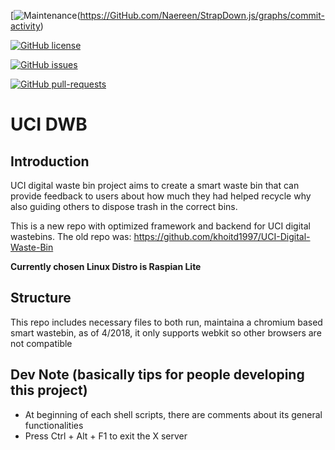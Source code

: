 [![Maintenance](https://img.shields.io/badge/Maintained%3F-yes-green.svg)(https://GitHub.com/Naereen/StrapDown.js/graphs/commit-activity)

[![GitHub license](https://img.shields.io/github/license/Naereen/StrapDown.js.svg)](https://github.com/Naereen/StrapDown.js/blob/master/LICENSE)

[![GitHub issues](https://img.shields.io/github/issues/Naereen/StrapDown.js.svg)](https://GitHub.com/Naereen/StrapDown.js/issues/)

[![GitHub pull-requests](https://img.shields.io/github/issues-pr/Naereen/StrapDown.js.svg)](https://GitHub.com/Naereen/StrapDown.js/pull/)


# UCI DWB

## Introduction
UCI digital waste bin project aims to create a smart waste bin that can provide feedback to users about how much they had helped recycle why also guiding others to dispose trash in the correct bins.

This is a new repo with optimized framework and backend for UCI digital wastebins. The old repo was: https://github.com/khoitd1997/UCI-Digital-Waste-Bin

**Currently chosen Linux Distro is Raspian Lite**

## Structure
This repo includes necessary files to both run, maintaina a chromium based smart wastebin, as of 4/2018, it only supports webkit so other browsers are not compatible 

## Dev Note (basically tips for people developing this project)
- At beginning of each shell scripts, there are comments about its general functionalities
- Press Ctrl + Alt + F1 to exit the X server 
